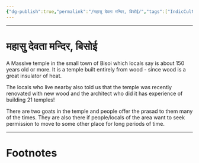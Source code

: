 ```yaml
---
{"dg-publish":true,"permalink":"/महासु देवता मन्दिर, बिसोई/","tags":["IndicCulture"]}
---
```



---
# महासु देवता मन्दिर, बिसोई
A Massive temple in the small town of Bisoi which locals say is about 150 years old or more. It is a temple built entirely from wood - since wood is a great insulator of heat.

The locals who live nearby also told us that the temple was recently renovated with new wood and the architect who did it has experience of building 21 temples!

There are two goats in the temple and people offer the prasad to them many of the times. They are also there if people/locals of the area want to seek permission to move to some other place for long periods of time.

---
# Footnotes